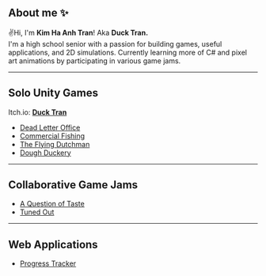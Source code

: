 ## About me ✨
✌️Hi, I'm **Kim Ha Anh Tran**! Aka **Duck Tran.** <br>
I'm a high school senior with a passion for building games, useful applications, and 2D simulations. Currently learning more of C# and pixel art animations by participating in various game jams.

---
## Solo Unity Games
Itch.io: [**Duck Tran**](https://ducktran.itch.io/)
- [Dead Letter Office](https://github.com/KimHaAnhTran/DeadLetterOffice_Day1)
- [Commercial Fishing](https://github.com/KimHaAnhTran/CommercialFishing)
- [The Flying Dutchman](https://github.com/KimHaAnhTran/TheFlyingDutchman)
- [Dough Duckery](https://github.com/KimHaAnhTran/DoughDuckery)
---
## Collaborative Game Jams
- [A Question of Taste](https://github.com/KimHaAnhTran/AQuestionOfTaste_2025Brackeys)
- [Tuned Out](https://github.com/KimHaAnhTran/TunedOut_2025GMTK/tree/master)
---
## Web Applications
- [Progress Tracker](https://github.com/KimHaAnhTran/ProgressTracker)


<!--
**KimHaAnhTran/KimHaAnhTran** is a ✨ _special_ ✨ repository because its `README.md` (this file) appears on your GitHub profile.

Here are some ideas to get you started:

- 🔭 I’m currently working on ...
- 🌱 I’m currently learning ...
- 👯 I’m looking to collaborate on ...
- 🤔 I’m looking for help with ...
- 💬 Ask me about ...
- 📫 How to reach me: ...
- 😄 Pronouns: ...
- ⚡ Fun fact: ...
-->
